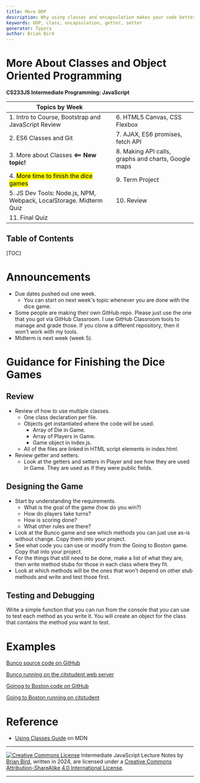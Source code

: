 ```yaml
---
title: More OOP
description: Why using classes and encapsulation makes your code better.
keywords: OOP, class, encapsulation, getter, setter
generator: Typora
author: Brian Bird
---
```


<h1>More About Classes and Object Oriented Programming</h1>

**CS233JS Intermediate Programming: JavaScript**

| Topics by Week                                               |                                                     |
| ------------------------------------------------------------ | --------------------------------------------------- |
| 1. Intro to Course, Bootstrap and JavaScript Review          | 6. HTML5 Canvas, CSS Flexbox                        |
| 2. ES6 Classes and Git                                       | 7. AJAX, ES6 promises, fetch API                    |
| 3. More about Classes **<== New topic!**                     | 8. Making API calls, graphs and charts, Google maps |
| 4. <mark>More time to finish the dice games</mark>           | 9. Term Project                                     |
| 5. JS Dev Tools: Node.js, NPM, Webpack, LocalStorage. Midterm Quiz | 10. Review                                          |
| 11. Final Quiz                                               |                                                     |



<h2>Table of Contents</h2>

[TOC]

# Announcements

- Due dates pushed out one week.
  - You can start on next week's topic whenever you are done with the dice game.
- Some people are making their own GitHub repo. Please just use the one that you got via GitHub Classroom. I use GitHub Classroom tools to manage and grade those. If you clone a different repository, then it won't work with my tools.
- MIdterm is next week (week 5).



# Guidance for Finishing the Dice Games

## Review

- Review of how to use multiple classes.
  - One class declaration per file.
  - Objects get instantiated where the code will be used.
    - Array of Die in Game.
    - Array of Players in Game.
    - Game object in index.js.
  - All of the files are linked in HTML script elements in index.html.
- Review getter and setters.
  - Look at the getters and setters in Player and see how they are used in Game. They are used as if they were public fields.

## Designing the Game

- Start by understanding the requirements.
  - What is the goal of the game (how do you win?)
  - How do players take turns?
  - How is scoring done?
  - What other rules are there?
- Look at the Bunco game and see which methods you can just use as-is without change. Copy them into your project.
- See what code you can use or modify from the Going to Boston game. Copy that into your project.
- For the things that still need to be done, make a list of what they are, then write method stubs for those in each class where they fit. 
- Look at which methods will be the ones that won't depend on other stub methods and write and test those first.

## Testing and Debugging

Write a simple function that you can run from the console that you can use to test each method as you write it. You will create an object for the class that contains the method you want to test.



# Examples

[Bunco source code on GitHub](https://github.com/LCC-CIT/CS233JS-BuncoGame)

[Bunco running on the citstudent web server](http://citstudent.lanecc.edu/~brianb/CS233JS/Examples//Bunco)

[Goinog to Boston code on GitHub](https://github.com/LCC-CIT/CS233JS-Going2Boston)

[Going to Boston running on citstudent](https://citstudent.lanecc.edu/~brianb/CS233JS/Examples/Going2Boston/)

# Reference

- [Using Classes Guide](https://developer.mozilla.org/en-US/docs/Web/JavaScript/Guide/Using_classes) on MDN

  



------

[![Creative Commons License](https://i.creativecommons.org/l/by-sa/4.0/88x31.png)](http://creativecommons.org/licenses/by-sa/4.0/) Intermediate JavaScript Lecture Notes by [Brian Bird](https://profbird.dev), written in <time>2024</time>, are licensed under a [Creative Commons Attribution-ShareAlike 4.0 International License](http://creativecommons.org/licenses/by-sa/4.0/). 

------------